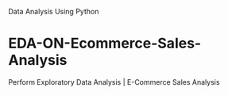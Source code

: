 Data Analysis Using Python
# EDA-ON-Ecommerce-Sales-Analysis
Perform Exploratory Data Analysis | E-Commerce Sales Analysis 
